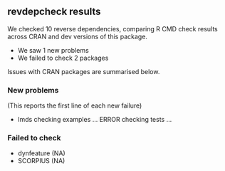 ## revdepcheck results

We checked 10 reverse dependencies, comparing R CMD check results across CRAN and dev versions of this package.

 * We saw 1 new problems
 * We failed to check 2 packages

Issues with CRAN packages are summarised below.

### New problems
(This reports the first line of each new failure)

* lmds
  checking examples ... ERROR
  checking tests ...

### Failed to check

* dynfeature (NA)
* SCORPIUS   (NA)
